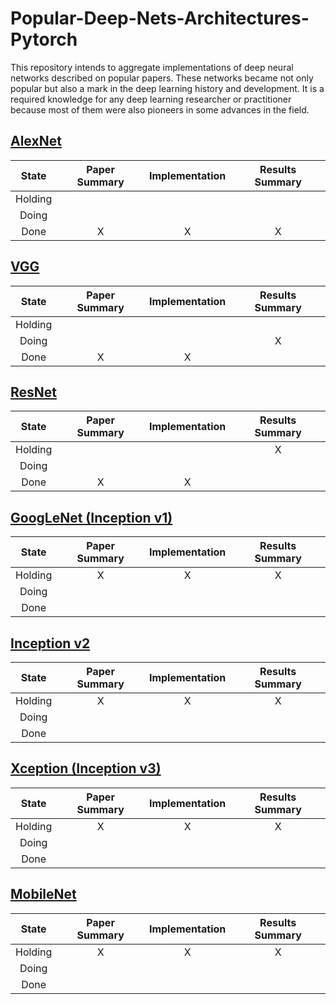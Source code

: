 # Popular-Deep-Nets-Architectures-Pytorch

This repository intends to aggregate implementations of deep neural networks described on popular papers. These networks became not only popular but also a mark in the deep learning history and development. It is a required knowledge for any deep learning researcher or practitioner because most of them were also pioneers in some advances in the field.  


## [AlexNet](https://papers.nips.cc/paper/4824-imagenet-classification-with-deep-convolutional-neural-networks)


State| Paper Summary      | Implementation   | Results Summary  |
:-------------: | :-------------: |:-------------:| :-------------:|
Holding | | | |
Doing | |  |   |
Done | X|  X|  X|

## [VGG](https://arxiv.org/pdf/1409.1556.pdf)

State| Paper Summary      | Implementation   | Results Summary  |
:-------------: | :-------------: |:-------------:| :-------------:|
Holding |  | | |
Doing |  |  |  X |
Done | X | X |    |

## [ResNet](https://arxiv.org/abs/1704.06904)

State| Paper Summary      | Implementation   | Results Summary  |
:-------------: | :-------------: |:-------------:| :-------------:|
Holding |  | | X|
Doing | |  |   |
Done | X| X |    |

## [GoogLeNet (Inception v1)](https://arxiv.org/abs/1409.4842)

State| Paper Summary      | Implementation   | Results Summary  |
:-------------: | :-------------: |:-------------:| :-------------:|
Holding | X | X| X|
Doing | |  |   |
Done | |  |    |

## [Inception v2](https://arxiv.org/abs/1512.00567)

State| Paper Summary      | Implementation   | Results Summary  |
:-------------: | :-------------: |:-------------:| :-------------:|
Holding | X | X| X|
Doing | |  |   |
Done | |  |    |

## [Xception (Inception v3)](https://arxiv.org/abs/1610.02357)

State| Paper Summary      | Implementation   | Results Summary  |
:-------------: | :-------------: |:-------------:| :-------------:|
Holding | X | X| X|
Doing | |  |   |
Done | |  |    |

## [MobileNet](https://arxiv.org/abs/1704.04861)

State| Paper Summary      | Implementation   | Results Summary  |
:-------------: | :-------------: |:-------------:| :-------------:|
Holding | X | X| X|
Doing | |  |   |
Done | |  |    |
